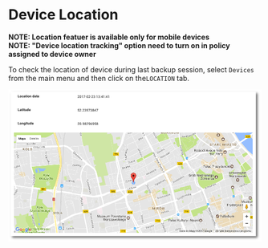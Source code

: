# Device Location

**NOTE: Location featuer is available only for mobile devices  
NOTE: "Device location tracking" option need to turn on in policy assigned to device owner**

To check the location of device during last backup session, select `Devices` from the main menu and then click on the`LOCATION` tab.

![](../../.gitbook/assets/location_s%20%281%29.png)

